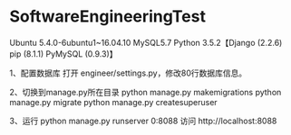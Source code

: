 # SoftwareEngineeringTest
Ubuntu 5.4.0-6ubuntu1~16.04.10
MySQL5.7
Python 3.5.2【Django (2.2.6) pip (8.1.1) PyMySQL (0.9.3)】

1、配置数据库
打开 engineer/settings.py，修改80行数据库信息。

2、切换到manage.py所在目录
python manage.py makemigrations
python manage.py migrate
python manage.py createsuperuser

3、运行
python manage.py runserver 0:8088
访问 http://localhost:8088

